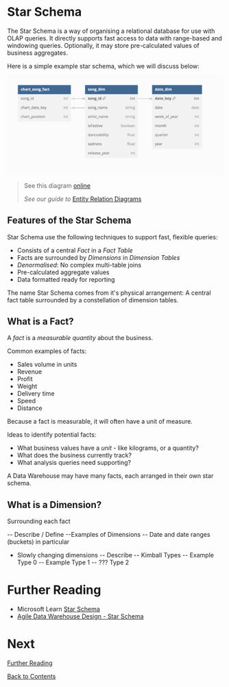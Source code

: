 # Star Schema

The Star Schema is a way of organising a relational database for use with OLAP queries. It directly supports fast access to data with range-based and windowing queries. Optionally, it may store pre-calculated values of business aggregates.

Here is a simple example star schema, which we will discuss below:

![Image of Star Schema for UK charts data shoing a song facts table with two dimensions](/images/uk-charts-star-schema.png)

> See this diagram [online](https://dbdiagram.io/d/UK-Charts-Star-Schema-679258cf37f5d6cbebb53dcf)
>
> _See our guide to_ [Entity Relation Diagrams](https://github.com/bjss-data-academy/entity-relation-diagrams/blob/main/README.md)

## Features of the Star Schema

Star Schema use the following techniques to support fast, flexible queries:

- Consists of a central _Fact_ in a _Fact Table_
- Facts are surrounded by _Dimensions_ in _Dimension Tables_
- _Denormalised_: No complex multi-table joins
- Pre-calculated aggregate values
- Data formatted ready for reporting

The name Star Schema comes from it's physical arrangement: A central fact table surrounded by a constellation of dimension tables.

## What is a Fact?

A _fact_ is a _measurable quantity_ about the business.

Common examples of facts:

- Sales volume in units
- Revenue
- Profit
- Weight
- Delivery time
- Speed
- Distance

Because a fact is measurable, it will often have a unit of measure.

Ideas to identify potential facts:

- What business values have a _unit_ - like kilograms, or a quantity?
- What does the business currently track?
- What analysis queries need supporting?

A Data Warehouse may have many facts, each arranged in their own star schema.

## What is a Dimension?

Surrounding each fact

-- Describe / Define
--Examples of Dimensions
-- Date and date ranges (buckets) in particular

- Slowly changing dimensions
  -- Describe
  -- Kimball Types
  -- Example Type 0
  -- Example Type 1
  -- ??? Type 2

# Further Reading

- Microsoft Learn [Star Schema](https://learn.microsoft.com/en-us/power-bi/guidance/star-schema)
- [Agile Data Warehouse Design - Star Schema](https://learning.oreilly.com/videos/agile-data-warehouse/9781771374095/9781771374095-video229162/)

# Next

[Further Reading](/further-reading.md)

[Back to Contents](/contents.md)

